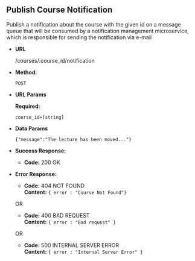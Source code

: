 **Publish Course Notification**
----
  Publish a notification about the course with the given id on 
  a message queue that will be consumed by a notification management
  microservice, which is responsible for sending the notification via e-mail

* **URL**

  /courses/:course_id/notification

* **Method:**

  `POST`
  
*  **URL Params**

   **Required:**
 
   `course_id=[string]`
   

* **Data Params**

    `{"message":"The lecture has been moved..."}`

* **Success Response:**

  * **Code:** 200 OK <br />
 
* **Error Response:**

  * **Code:** 404 NOT FOUND <br />
    **Content:** `{ error : "Course Not Found"}`

  OR

  * **Code:** 400 BAD REQUEST <br />
    **Content:** `{ error : "Bad request" }`
    
    
  OR

  * **Code:** 500 INTERNAL SERVER ERROR <br />
    **Content:** `{ error : "Internal Server Error" }`